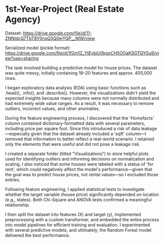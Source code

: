 # 1st-Year-Project (Real Estate Agency)
Dataset: https://drive.google.com/file/d/11-ZNNIdcQ7TbT8Y0nsQ3Q0eiYQP__NIW/view

Serialized model (pickle format): https://drive.google.com/file/d/1f2m1Z_YtEybiU0kgoCH5OOaKSGTQYGu9/view?usp=sharing


The task involved building a predictive model for house prices. The dataset was quite messy, initially containing 18–20 features and approx. 400,000 rows.

I began exploratory data analysis (EDA) using basic functions such as .head(), .info(), and .describe(). However, the visualizations didn't yield the expected insights because many columns were not normally distributed and had extremely wide value ranges. As a result, it was necessary to remove outliers, incorrect values, and other anomalies.

During the feature engineering process, I discovered that the 'Homefacts' column contained dictionary-formatted data with several parameters, including price per square foot. Since this introduced a risk of data leakage—especially given that the dataset already included a 'sqft' column—I removed that information to better reflect a real-world scenario. I retained only the elements that were useful and did not pose a leakage risk.

I created a separate folder (titled "Visualizations") to store helpful plots used for identifying outliers and informing decisions on normalization and scaling. I also noticed that some houses were labeled with a status of 'for rent', which could negatively affect the model's performance—given that the goal was to predict house prices, not rental values—so I excluded those entries.

Following feature engineering, I applied statistical tests to investigate whether the target variable (house price) significantly depended on location (e.g., states). Both Chi-Square and ANOVA tests confirmed a meaningful relationship.

I then split the dataset into features (X) and target (y), implemented preprocessing with a custom transformer, and embedded the entire process into model pipelines for efficient training and evaluation. I experimented with several predictive models, and ultimately, the Random Forest model delivered the best performance.

 
